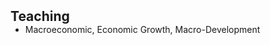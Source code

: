 <h2 id="Research Interests" style="margin: 2px 0px 0px;">Teaching</h2>
<ul style="margin:0 0 5px;">
  <li><autocolor>Macroeconomic, Economic Growth, Macro-Development</autocolor></li>
</ul>

